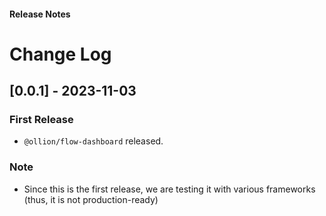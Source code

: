 <h4 className="margin-btm-8">Release Notes</h4>

# Change Log

## [0.0.1] - 2023-11-03

### First Release

- `@ollion/flow-dashboard` released.

### Note

- Since this is the first release, we are testing it with various frameworks (thus, it is not production-ready)
